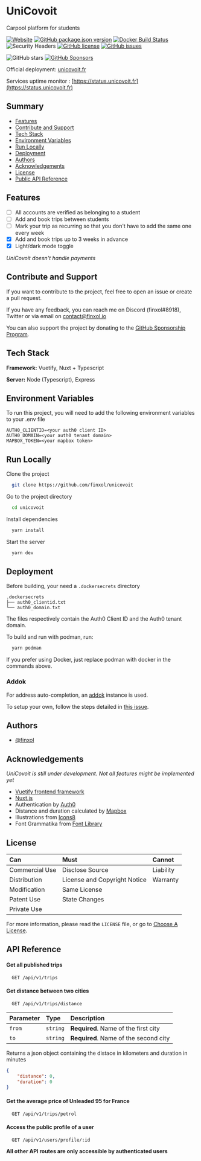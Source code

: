 # UniCovoit

Carpool platform for students

[![Website](https://img.shields.io/website?down_color=lightgrey&down_message=offline&label=unicovoit&up_color=green&up_message=online&url=https%3A%2F%2Fcovoit.ozna.me)](https://status.unicovoit.fr)
[![GitHub package.json version](https://img.shields.io/github/package-json/v/finxol/unicovoit)](https://github.com/finxol/unicovoit/releases/)
[![Docker Build Status](https://github.com/finxol/unicovoit/actions/workflows/docker-image.yml/badge.svg)](https://github.com/finxol/unicovoit/actions/workflows/docker-image.yml)
![Security Headers](https://img.shields.io/security-headers?url=https%3A%2F%2Fcovoit.ozna.me)
[![GitHub license](https://img.shields.io/github/license/finxol/unicovoit)](https://github.com/finxol/unicovoit/blob/main/LICENSE)
[![GitHub issues](https://img.shields.io/github/issues/finxol/unicovoit)](https://github.com/finxol/unicovoit/issues)

![GitHub stars](https://img.shields.io/github/stars/finxol/unicovoit)
[![GitHub Sponsors](https://img.shields.io/github/sponsors/finxol)](https://github.com/sponsors/finxol)

Official deployment: [unicovoit.fr](https://unicovoit.fr)

Services uptime monitor : [https://status.unicovoit.fr](https://status.unicovoit.fr)

## Summary

- [Features](#features)
- [Contribute and Support](#contribute-and-support)
- [Tech Stack](#tech-stack)
- [Environment Variables](#environment-variables)
- [Run Locally](#run-locally)
- [Deployment](#deployment)
- [Authors](#authors)
- [Acknowledgements](#acknowledgements)
- [License](#license)
- [Public API Reference](#api-reference)

## Features

- [ ] All accounts are verified as belonging to a student
- [ ] Add and book trips between students
- [ ] Mark your trip as recurring so that you don't have to add the same one every week
- [x] Add and book trips up to 3 weeks in advance
- [x] Light/dark mode toggle

*UniCovoit doesn't handle payments*

## Contribute and Support

If you want to contribute to the project, feel free to open an issue or create a pull request.

If you have any feedback, you can reach me on Discord (finxol#8918), Twitter or via email on contact@finxol.io

You can also support the project by donating to the [GitHub Sponsorship Program](https://github.com/sponsors/finxol).

## Tech Stack

**Framework:** Vuetify, Nuxt + Typescript

**Server:** Node (Typescript), Express

## Environment Variables

To run this project, you will need to add the following environment variables to your .env file

```env
AUTH0_CLIENTID=<your auth0 client ID>
AUTH0_DOMAIN=<your auth0 tenant domain>
MAPBOX_TOKEN=<your mapbox token>
```

## Run Locally

Clone the project

```bash
  git clone https://github.com/finxol/unicovoit
```

Go to the project directory

```bash
  cd unicovoit
```

Install dependencies

```bash
  yarn install
```

Start the server

```bash
  yarn dev
```

## Deployment

Before building, your need a `.dockersecrets` directory

```files
.dockersecrets
├── auth0_clientid.txt
└── auth0_domain.txt
```

The files respectively contain the Auth0 Client ID and the Auth0 tenant domain.

To build and run with podman, run:

```bash
  yarn podman
```

If you prefer using Docker, just replace podman with docker in the commands above.

### Addok

For address auto-completion, an [addok](https://github.com/BaseAdresseNationale/addok-docker) instance is used.

To setup your own, follow the steps detailed in [this issue](https://github.com/finxol/unicovoit/issues/3#issuecomment-1168000850).

## Authors

- [@finxol](https://www.github.com/finxol)

## Acknowledgements

*UniCovoit is still under development. Not all features might be implemented yet*

- [Vuetify frontend framework](https://vuetifyjs.com)
- [Nuxt.js](https://nuxtjs.org)
- Authentication by [Auth0](https://auth0.com)
- Distance and duration calculated by [Mapbox](https://www.mapbox.com)
- Illustrations from [Icons8](https://icons8.com/)
- Font Grammatika from [Font Library](https://fontlibrary.org/en/font/grammatika)

## License

| Can            | Must                         | Cannot    |
|:---------------|:-----------------------------|:----------|
| Commercial Use | Disclose Source              | Liability |
| Distribution   | License and Copyright Notice | Warranty  |
| Modification   | Same License                 |           |
| Patent Use     | State Changes                |           |
| Private Use    |                              |           |

For more information, please read the `LICENSE` file, or go to
[Choose A License](https://choosealicense.com/licenses/agpl-3.0/).

## API Reference

#### Get all published trips

```http
  GET /api/v1/trips
```

#### Get distance between two cities

```http
  GET /api/v1/trips/distance
```

| Parameter | Type     | Description                           |
|:----------|:---------|:--------------------------------------|
| `from`    | `string` | **Required**. Name of the first city  |
| `to`      | `string` | **Required**. Name of the second city |

Returns a json object containing the distace in kilometers and duration in minutes

```json
{
    "distance": 0,
    "duration": 0
}
```

#### Get the average price of Unleaded 95 for France

```http
  GET /api/v1/trips/petrol
```

#### Access the public profile of a user

```http
  GET /api/v1/users/profile/:id
```

**All other API routes are only accessible by authenticated users**

